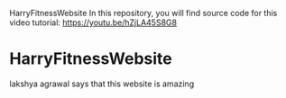  HarryFitnessWebsite
In this repository, you will find source code for this video tutorial: https://youtu.be/hZjLA45S8G8
<h1> HarryFitnessWebsite </h1>
lakshya agrawal says that this website is amazing 

